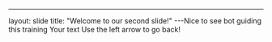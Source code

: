 ---
layout: slide
title: "Welcome to our second slide!"
---Nice to see bot guiding this training
Your text
Use the left arrow to go back!
